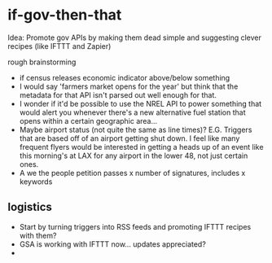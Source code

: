 if-gov-then-that
================

Idea: Promote gov APIs by making them dead simple and suggesting clever recipes (like IFTTT and Zapier)

rough brainstorming

* if census releases economic indicator above/below something
* I would say 'farmers market opens for the year' but think that the metadata for that API isn't parsed out well enough for that.  
* I wonder if it'd be possible to use the NREL API to power something that would alert you whenever there's a new alternative fuel station that opens within a certain geographic area...
* Maybe airport status (not quite the same as line times)?  E.G.  Triggers that are based off of an airport getting shut down.  I feel like many frequent flyers would be interested in getting a heads up of an event like this morning's at LAX for any airport in the lower 48, not just certain ones.  
* A we the people petition passes x number of signatures, includes x keywords

logistics
--

* Start by turning triggers into RSS feeds and promoting IFTTT recipes with them?
* GSA is working with IFTTT now... updates appreciated?
* 
